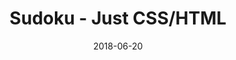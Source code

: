 ---
title: 'Sudoku - Just CSS/HTML'
description: 'Complete a sudoku puzzle without Javascript or server-side interaction.'
gametype: 'simple'
gameid: 58
date: 2018-06-20
tags: []
draft: false
type: 'games'
num19: [{'idx':1,'arr1':[1,2,3,4,5,6,7,8,9],'arr2':[1,2,3,4,5,6,7,8,9]},{'idx':2,'arr1':[1,2,3,4,5,6,7,8,9],'arr2':[1,2,3,4,5,6,7,8,9]},{'idx':3,'arr1':[1,2,3,4,5,6,7,8,9],'arr2':[1,2,3,4,5,6,7,8,9]},{'idx':4,'arr1':[1,2,3,4,5,6,7,8,9],'arr2':[1,2,3,4,5,6,7,8,9]},{'idx':5,'arr1':[1,2,3,4,5,6,7,8,9],'arr2':[1,2,3,4,5,6,7,8,9]},{'idx':6,'arr1':[1,2,3,4,5,6,7,8,9],'arr2':[1,2,3,4,5,6,7,8,9]},{'idx':7,'arr1':[1,2,3,4,5,6,7,8,9],'arr2':[1,2,3,4,5,6,7,8,9]},{'idx':8,'arr1':[1,2,3,4,5,6,7,8,9],'arr2':[1,2,3,4,5,6,7,8,9]},{'idx':9,'arr1':[1,2,3,4,5,6,7,8,9],'arr2':[1,2,3,4,5,6,7,8,9]}]
puzzle: [[5, 0, 2, 0, 0, 0, 6, 0, 8], [0, 0, 7, 0, 0, 0, 3, 0, 0], [6, 8, 0, 0, 5, 0, 0, 7, 1], [0, 0, 0, 3, 0, 9, 0, 0, 0], [0, 0, 1, 0, 7, 0, 2, 0, 0], [0, 0, 0, 1, 0, 4, 0, 0, 0], [7, 3, 0, 0, 9, 0, 0, 5, 6], [0, 0, 8, 0, 0, 0, 7, 0, 0], [2, 0, 6, 0, 0, 0, 4, 0, 3]]
layout: 'sudokucssstatic'
---